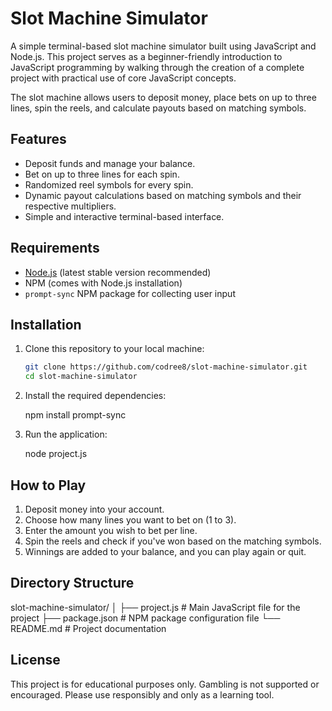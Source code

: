 # Slot Machine Simulator

A simple terminal-based slot machine simulator built using JavaScript and Node.js. This project serves as a beginner-friendly introduction to JavaScript programming by walking through the creation of a complete project with practical use of core JavaScript concepts. 

The slot machine allows users to deposit money, place bets on up to three lines, spin the reels, and calculate payouts based on matching symbols.

## Features

- Deposit funds and manage your balance.
- Bet on up to three lines for each spin.
- Randomized reel symbols for every spin.
- Dynamic payout calculations based on matching symbols and their respective multipliers.
- Simple and interactive terminal-based interface.

## Requirements

- [Node.js](https://nodejs.org/) (latest stable version recommended)
- NPM (comes with Node.js installation)
- `prompt-sync` NPM package for collecting user input

## Installation

1. Clone this repository to your local machine:

   ```bash
   git clone https://github.com/codree8/slot-machine-simulator.git
   cd slot-machine-simulator

2. Install the required dependencies:

   npm install prompt-sync

3. Run the application:

   node project.js

## How to Play

1. Deposit money into your account.
2. Choose how many lines you want to bet on (1 to 3).
3. Enter the amount you wish to bet per line.
4. Spin the reels and check if you've won based on the matching symbols.
5. Winnings are added to your balance, and you can play again or quit.

## Directory Structure

slot-machine-simulator/
│
├── project.js        # Main JavaScript file for the project
├── package.json      # NPM package configuration file
└── README.md         # Project documentation

## License

This project is for educational purposes only. Gambling is not supported or encouraged. Please use responsibly and only as a learning tool.